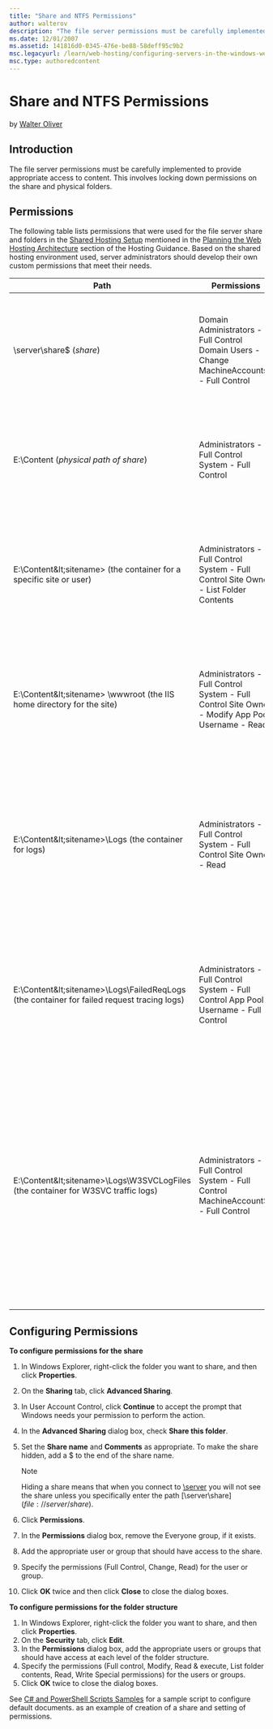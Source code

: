 ```yaml
---
title: "Share and NTFS Permissions"
author: walterov
description: "The file server permissions must be carefully implemented to provide appropriate access to content. This involves locking down permissions on the share and p..."
ms.date: 12/01/2007
ms.assetid: 141816d0-0345-476e-be88-58deff95c9b2
msc.legacyurl: /learn/web-hosting/configuring-servers-in-the-windows-web-platform/configuring-share-and-ntfs-permissions
msc.type: authoredcontent
---
```

# Share and NTFS Permissions

by [Walter Oliver](https://github.com/walterov)

## Introduction

The file server permissions must be carefully implemented to provide appropriate access to content. This involves locking down permissions on the share and physical folders.

## Permissions

The following table lists permissions that were used for the file server share and folders in the [Shared Hosting Setup](../planning-the-web-hosting-architecture/shared-hosting-configuration.md) mentioned in the [Planning the Web Hosting Architecture](../planning-the-web-hosting-architecture/index.md) section of the Hosting Guidance. Based on the shared hosting environment used, server administrators should develop their own custom permissions that meet their needs.

| **Path** | **Permissions** | **Reason** |
| --- | --- | --- |
| \\server\share$ (*share*) | Domain Administrators - Full Control Domain Users - Change MachineAccounts$ - Full Control | The share permissions need to allow the administrators and site accounts to access the content. The physical path will be restricted to actual needed permissions. |
| E:\Content (*physical path of share*) | Administrators - Full Control System - Full Control | This is the folder that is shared. It does not need permissions for any accounts aside from the built-in Administrators group and System account. |
| E:\Content\&lt;sitename&gt; (the container for a specific site or user) | Administrators - Full Control System - Full Control Site Owner - List Folder Contents | This folder is used as a container for folders like the site's home directory and its log files. The Site Owner should be able to read this folder but does not need write access. |
| E:\Content\&lt;sitename&gt; \wwwroot (the IIS home directory for the site) | Administrators - Full Control System - Full Control Site Owner - Modify App Pool Username - Read | This is the root of a Web site belonging to the user account. App Pool Username is used as both the application pool identity and the anonymous username for the Web site. |
| E:\Content\&lt;sitename&gt;\Logs (the container for logs) | Administrators - Full Control System - Full Control Site Owner - Read | Note that this folder for logs is stored ABOVE the root of the site, so that it is not accessible by a visitor browsing the site. It is not recommended that you put this folder in any location accessible from a Web browser, for security purposes. |
| E:\Content\&lt;sitename&gt;\Logs\FailedReqLogs (the container for failed request tracing logs) | Administrators - Full Control System - Full Control App Pool Username - Full Control | This is the folder used to store Failed Request log files, which allow a site owner to diagnose problems with their Web site. These logs are written by the worker process identity, App Pool Username. |
| E:\Content\&lt;sitename&gt;\Logs\W3SVCLogFiles (the container for W3SVC traffic logs) | Administrators - Full Control System - Full Control MachineAccount$ - Full Control | This is the folder used to store the log files for the Web site, which allow a site owner to see their traffic patterns. If the server administrator does not wish to share these files or wants to provide an alternate method for determining traffic, these files can be stored elsewhere. MachineAccount$ is the Web server's machine account, as these logs are written by HTTP.SYS. |

## Configuring Permissions

**To configure permissions for the share**

1. In Windows Explorer, right-click the folder you want to share, and then click **Properties**.
2. On the **Sharing** tab, click **Advanced Sharing**.
3. In User Account Control, click **Continue** to accept the prompt that Windows needs your permission to perform the action.
4. In the **Advanced Sharing** dialog box, check **Share this folder**.
5. Set the **Share name** and **Comments** as appropriate. To make the share hidden, add a $ to the end of the share name.   
  
    > [!NOTE]
    > Hiding a share means that when you connect to [\\server](file://server/) you will not see the share unless you specifically enter the path [\\server\share$](file://server/share$).
6. Click **Permissions**.
7. In the **Permissions** dialog box, remove the Everyone group, if it exists.
8. Add the appropriate user or group that should have access to the share.
9. Specify the permissions (Full Control, Change, Read) for the user or group.
10. Click **OK** twice and then click **Close** to close the dialog boxes.

**To configure permissions for the folder structure**

1. In Windows Explorer, right-click the folder you want to share, and then click **Properties**.
2. On the **Security** tab, click **Edit**.
3. In the **Permissions** dialog box, add the appropriate users or groups that should have access at each level of the folder structure.
4. Specify the permissions (Full control, Modify, Read &amp; execute, List folder contents, Read, Write Special permissions) for the users or groups.
5. Click **OK** twice to close the dialog boxes.

See [C# and PowerShell Scripts Samples](../configuring-components/powershell-scripts.md) for a sample script to configure default documents. as an example of creation of a share and setting of permissions.
